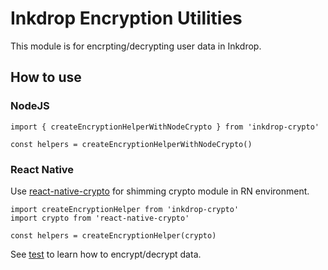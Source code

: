 Inkdrop Encryption Utilities
=============================

This module is for encrpting/decrypting user data in Inkdrop.

## How to use

### NodeJS

```
import { createEncryptionHelperWithNodeCrypto } from 'inkdrop-crypto'

const helpers = createEncryptionHelperWithNodeCrypto()
```

### React Native

Use [react-native-crypto](https://github.com/tradle/react-native-crypto) for shimming crypto module in RN environment.

```
import createEncryptionHelper from 'inkdrop-crypto'
import crypto from 'react-native-crypto'

const helpers = createEncryptionHelper(crypto)
```

See [test](./test/index.js) to learn how to encrypt/decrypt data.
